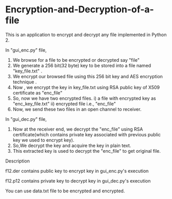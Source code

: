 # Encryption-and-Decryption-of-a-file

This is an application to encrypt and decrypt any file implemented in Python 2.

In "gui_enc.py" file,

1) We browse for a file to be encrypted or decrypted say "file"
2) We generate a 256 bit(32 byte) key to be stored into a file named "key_file.txt" . 
3) We encrypt our browsed file using this 256 bit key and AES encryption technique .
4) Now , we encrypt the key in key_file.txt using RSA public key of X509 certificate as "enc_file"
5) So, now we have two encrypted files.
    i)  a file with encrypted key as "enc_key_file.txt"
    ii) encrypted file i.e., "enc_file"
6) Now, we send these two files in an open channel to receiver.

In "gui_dec.py" file, 

1) Now at the receiver end, we decrypt the "enc_file" using RSA certificate(which contains private key associated with previous public key we used to encrypt key).
2) So,We decrypt the key and acquire the key in plain text.
3) This extracted key is used to decrypt the "enc_file"  to get original file.  


Description 

f12.der contains public key to encrypt key in gui_enc.py's execution

f12.p12 contains private key to decrypt key in gui_dec.py's execution

You can use data.txt file to be encrypted and encrypted.
